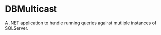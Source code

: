 DBMulticast
===========

A .NET application to handle running queries against mutliple instances of SQLServer.
